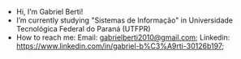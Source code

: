 - Hi, I’m Gabriel Berti!
- I’m currently studying "Sistemas de Informação" in Universidade Tecnológica Federal do Paraná (UTFPR)
- How to reach me:
  Email: gabrielberti2010@gmail.com;
  Linkedin: https://www.linkedin.com/in/gabriel-b%C3%A9rti-30126b197;
  

<!---
Gaberti/Gaberti is a ✨ special ✨ repository because its `README.md` (this file) appears on your GitHub profile.
You can click the Preview link to take a look at your changes.
--->
